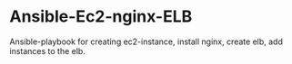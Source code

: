 # Ansible-Ec2-nginx-ELB
Ansible-playbook for creating ec2-instance, install nginx, create elb, add instances to the elb.
